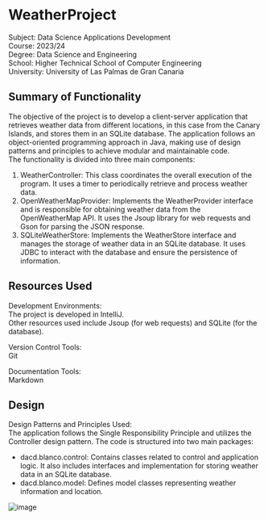# WeatherProject  
Subject: Data Science Applications Development  
Course: 2023/24  
Degree: Data Science and Engineering  
School: Higher Technical School of Computer Engineering  
University: University of Las Palmas de Gran Canaria  
  
## Summary of Functionality  
The objective of the project is to develop a client-server application that retrieves weather data from different locations, in this case from the Canary Islands, and stores them in an SQLite database. The application follows an object-oriented programming approach in Java, making use of design patterns and principles to achieve modular and maintainable code.  
The functionality is divided into three main components:  

1. WeatherController: This class coordinates the overall execution of the program. It uses a timer to periodically retrieve and process weather data.  
2. OpenWeatherMapProvider: Implements the WeatherProvider interface and is responsible for obtaining weather data from the OpenWeatherMap API. It uses the Jsoup library for web requests and Gson for parsing the JSON response.  
3. SQLiteWeatherStore: Implements the WeatherStore interface and manages the storage of weather data in an SQLite database. It uses JDBC to interact with the database and ensure the persistence of information.
  
## Resources Used  
Development Environments:  
The project is developed in IntelliJ.  
Other resources used include Jsoup (for web requests) and SQLite (for the database).  
  
Version Control Tools:  
Git  
  
Documentation Tools:  
Markdown  
  
## Design  
Design Patterns and Principles Used:  
The application follows the Single Responsibility Principle and utilizes the Controller design pattern. The code is structured into two main packages:  
- dacd.blanco.control: Contains classes related to control and application logic. It also includes interfaces and implementation for storing weather data in an SQLite database.  
- dacd.blanco.model: Defines model classes representing weather information and location. 
  
![image](https://github.com/Viblancoda/WeatherProject/assets/145458834/ea654b28-16a4-4c89-8685-e422e1411626)
